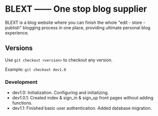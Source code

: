 # BLEXT —— One stop blog supplier

BLEXT is a blog website where you can finish the whole "edit - store - publish" blogging process in one place, providing ultimate personal blog experience.

## Versions

Use `git checkout <version>` to checkout any version.

Example: `git checkout dev1.0`

### Development

- dev1.0: Initialization. Configuring and initializing.
- dev1.0.1: Created index & sign_in & sign_up front pages without adding functions.
- dev1.1: Finished basic user authentication. Added database migration.
